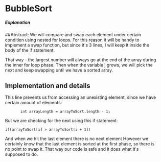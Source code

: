 # BubbleSort

##### Explanation
##Abstract:
We will compare and swap each element under certain condition using nested for loops.
For this reason it will be handy to implement a swap function, but since it's 3 lines,
I will keep it inside the body of the if statement.

That way - the largest number will always go at the end of the array during the inner for loop
phase. Then when the variable j grows, we will pick the next and keep swapping until
we have a sorted array.

## Implementation and details
This line prevents us from accessing an unexisting element, since we have certain
amount of elements:

`        int arrayLength = arrayToSort.length - 1;
`

But we are checking for the next using this if statement:

`if(arrayToSort[i] > arrayToSort[i + 1])
`

And when we hit the last element there is no next element
However we certainly know that the last element is sorted at the first phase, so there
is no point to swap it. That way our code is safe and it does what it's supposed to do.

